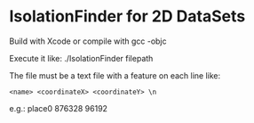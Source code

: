 # IsolationFinder for 2D DataSets

Build with Xcode or compile with gcc -objc

Execute it like:
./IsolationFinder filepath

The file must be a text file with a feature on each line like:

	<name> <coordinateX> <coordinateY> \n

e.g.:
	place0 876328 96192

